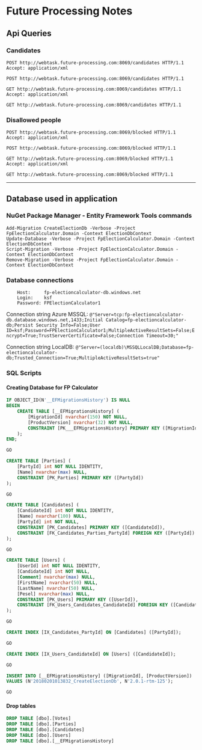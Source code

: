 # Future Processing Notes

## Api Queries

### Candidates

```http
POST http://webtask.future-processing.com:8069/candidates HTTP/1.1
Accept: application/xml
```

```http
POST http://webtask.future-processing.com:8069/candidates HTTP/1.1
```

```http
GET http://webtask.future-processing.com:8069/candidates HTTP/1.1
Accept: application/xml
```

```http
GET http://webtask.future-processing.com:8069/candidates HTTP/1.1
```

### Disallowed people

```http
POST http://webtask.future-processing.com:8069/blocked HTTP/1.1
Accept: application/xml
```

```http
POST http://webtask.future-processing.com:8069/blocked HTTP/1.1
```

```http
GET http://webtask.future-processing.com:8069/blocked HTTP/1.1
Accept: application/xml
```

```http
GET http://webtask.future-processing.com:8069/blocked HTTP/1.1
```

---

## Database used in application

### NuGet Package Manager - Entity Framework Tools commands

```
Add-Migration CreateElectionDb -Verbose -Project FpElectionCalculator.Domain -Context ElectionDbContext
Update-Database -Verbose -Project FpElectionCalculator.Domain -Context ElectionDbContext
Script-Migration -Verbose -Project FpElectionCalculator.Domain -Context ElectionDbContext
Remove-Migration -Verbose -Project FpElectionCalculator.Domain -Context ElectionDbContext
```

### Database connections

```
    Host:     fp-electioncalculator-db.windows.net
    Login:    ksf
    Password: FPElectionCalculator1
```
Connection string Azure MSSQL:
`@"Server=tcp:fp-electioncalculator-db.database.windows.net,1433;Initial Catalog=fp-electioncalculator-db;Persist Security Info=False;User ID=ksf;Password=FPElectionCalculator1;MultipleActiveResultSets=False;Encrypt=True;TrustServerCertificate=False;Connection Timeout=30;"`

Connection string LocalDB:
`@"Server=(localdb)\MSSQLLocalDB;Database=fp-electioncalculator-db;Trusted_Connection=True;MultipleActiveResultSets=true"`

### SQL Scripts

#### Creating Database for FP Calculator

```sql
IF OBJECT_ID(N'__EFMigrationsHistory') IS NULL
BEGIN
    CREATE TABLE [__EFMigrationsHistory] (
        [MigrationId] nvarchar(150) NOT NULL,
        [ProductVersion] nvarchar(32) NOT NULL,
        CONSTRAINT [PK___EFMigrationsHistory] PRIMARY KEY ([MigrationId])
    );
END;

GO

CREATE TABLE [Parties] (
    [PartyId] int NOT NULL IDENTITY,
    [Name] nvarchar(max) NULL,
    CONSTRAINT [PK_Parties] PRIMARY KEY ([PartyId])
);

GO

CREATE TABLE [Candidates] (
    [CandidateId] int NOT NULL IDENTITY,
    [Name] nvarchar(100) NULL,
    [PartyId] int NOT NULL,
    CONSTRAINT [PK_Candidates] PRIMARY KEY ([CandidateId]),
    CONSTRAINT [FK_Candidates_Parties_PartyId] FOREIGN KEY ([PartyId]) REFERENCES [Parties] ([PartyId]) ON DELETE CASCADE
);

GO

CREATE TABLE [Users] (
    [UserId] int NOT NULL IDENTITY,
    [CandidateId] int NOT NULL,
    [Comment] nvarchar(max) NULL,
    [FirstName] nvarchar(50) NULL,
    [LastName] nvarchar(50) NULL,
    [Pesel] nvarchar(max) NULL,
    CONSTRAINT [PK_Users] PRIMARY KEY ([UserId]),
    CONSTRAINT [FK_Users_Candidates_CandidateId] FOREIGN KEY ([CandidateId]) REFERENCES [Candidates] ([CandidateId]) ON DELETE CASCADE
);

GO

CREATE INDEX [IX_Candidates_PartyId] ON [Candidates] ([PartyId]);

GO

CREATE INDEX [IX_Users_CandidateId] ON [Users] ([CandidateId]);

GO

INSERT INTO [__EFMigrationsHistory] ([MigrationId], [ProductVersion])
VALUES (N'20180201013832_CreateElectionDb', N'2.0.1-rtm-125');

GO
```


#### Drop tables

```sql
DROP TABLE [dbo].[Votes]
DROP TABLE [dbo].[Parties]
DROP TABLE [dbo].[Candidates]
DROP TABLE [dbo].[Users]
DROP TABLE [dbo].[__EFMigrationsHistory]
```